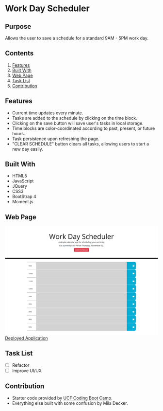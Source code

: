 # Work Day Scheduler
## Purpose
Allows the user to save a schedule for a standard 9AM - 5PM work day.

## Contents
1. [Features](#features)
2. [Built With](#built-with)
3. [Web Page](#web-page)
4. [Task List](#task-list)
5. [Contribution](#contribution)

## Features
* Current time updates every minute.
* Tasks are added to the schedule by clicking on the time block.
* Clicking on the save button will save user's tasks in local storage.
* Time blocks are color-coordinated according to past, present, or future hours.
* Task persistence upon refreshing the page.
* "CLEAR SCHEDULE" button clears all tasks, allowing users to start a new day easily.

## Built With
* HTML5
* JavaScript
* JQuery 
* CSS3
* BootStrap 4
* Moment.js

## Web Page
![Work Day Scheduler](./assets/images/screenshot.png)
[Deployed Application](https://deckiedevs.github.io/scheduler/)

## Task List
- [ ] Refactor
- [ ] Improve UI/UX

## Contribution
* Starter code provided by [UCF Coding Boot Camp](https://github.com/coding-boot-camp/super-disco).
* Everything else built with some confusion by Mila Decker.